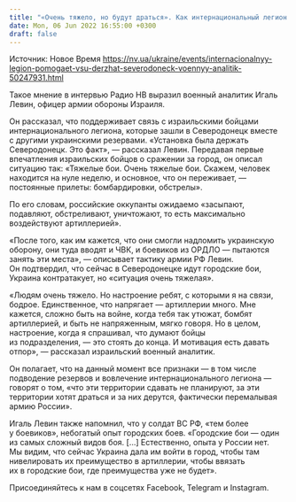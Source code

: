 ```yaml
---
title: "«Очень тяжело, но будут драться». Как интернациональный легион помогает ВСУ «перемалывать» армию РФ в Северодонецке — израильский офицер"
date: Mon, 06 Jun 2022 16:55:00 +0300
draft: false
---
```

Источник: Новое Время https://nv.ua/ukraine/events/internacionalnyy-legion-pomogaet-vsu-derzhat-severodoneck-voennyy-analitik-50247931.html


 Такое мнение в интервью Радио НВ выразил военный аналитик Игаль Левин, офицер армии обороны Израиля.

Он рассказал, что поддерживает связь с израильскими бойцами интернационального легиона, которые зашли в Северодонецк вместе с другими украинскими резервами. «Установка была держать Северодонецк. Это факт», — рассказал Левин. Передавая первые впечатления израильских бойцов о сражении за город, он описал ситуацию так: «Тяжелые бои. Очень тяжелые бои. Скажем, человек находится на нуле неделю, и основное, что он переживает, — постоянные прилеты: бомбардировки, обстрелы».

По его словам, российские оккупанты ожидаемо «засыпают, подавляют, обстреливают, уничтожают, то есть максимально воздействуют артиллерией».

«После того, как им кажется, что они смогли надломить украинскую оборону, они туда вводят и ЧВК, и боевиков из ОРДЛО — пытаются занять эти места», — описывает тактику армии РФ Левин. Он подтвердил, что сейчас в Северодонецке идут городские бои, Украина контратакует, но «ситуация очень тяжелая».

«Людям очень тяжело. Но настроение ребят, с которыми я на связи, бодрое. Единственное, что напрягает — артиллерии много. Мне кажется, сложно быть на войне, когда тебя так утюжат, бомбят артиллерией, и быть не напряженным, мягко говоря. Но в целом, настроение, когда я спрашивал, что думают бойцы из подразделения, — это стоять до конца. И мотивация есть давать отпор», — рассказал израильский военный аналитик.

Он полагает, что на данный момент все признаки — в том числе подводение резервов и вовлечение интернационального легиона — говорят о том, «что эти территории сдавать не планируют, за эти территории хотят драться и за них дерутся, фактически перемалывая армию России».

Игаль Левин также напомнил, что у солдат ВС РФ, «тем более у боевиков», небогатый опыт городских боев. «Городские бои — один из самых сложный видов боя. […] Естественно, опыта у России нет. Мы видим, что сейчас Украина дала им войти в город, чтобы там нивелировать их преимущество в артиллерии, чтобы ввязать их в городские бои, где преимущества уже не будет».

Присоединяйтесь к нам в соцсетях Facebook, Telegram и Instagram.
